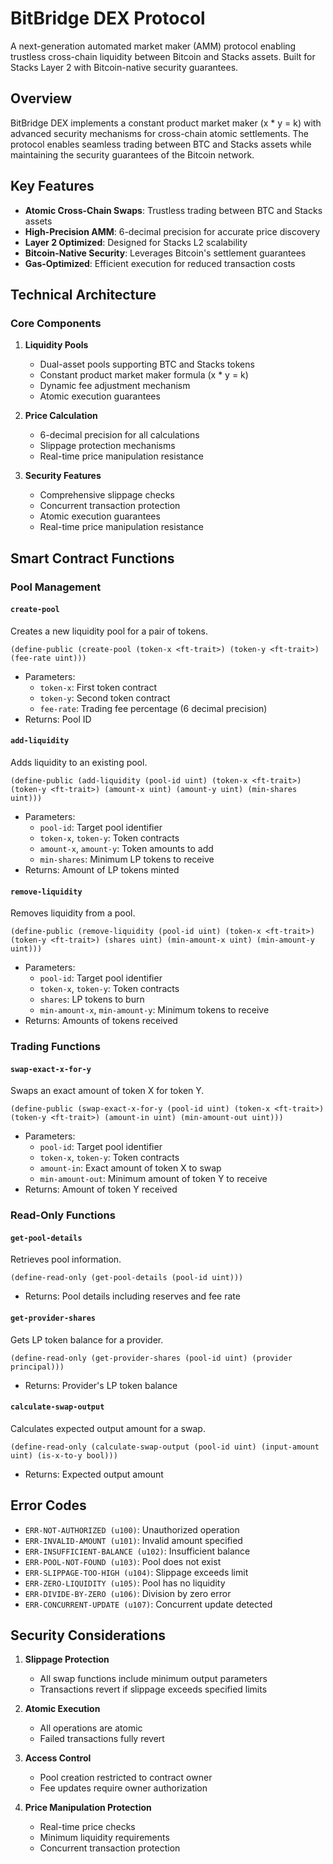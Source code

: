 # BitBridge DEX Protocol

A next-generation automated market maker (AMM) protocol enabling trustless cross-chain liquidity between Bitcoin and Stacks assets. Built for Stacks Layer 2 with Bitcoin-native security guarantees.

## Overview

BitBridge DEX implements a constant product market maker (x * y = k) with advanced security mechanisms for cross-chain atomic settlements. The protocol enables seamless trading between BTC and Stacks assets while maintaining the security guarantees of the Bitcoin network.

## Key Features

- **Atomic Cross-Chain Swaps**: Trustless trading between BTC and Stacks assets
- **High-Precision AMM**: 6-decimal precision for accurate price discovery
- **Layer 2 Optimized**: Designed for Stacks L2 scalability
- **Bitcoin-Native Security**: Leverages Bitcoin's settlement guarantees
- **Gas-Optimized**: Efficient execution for reduced transaction costs

## Technical Architecture

### Core Components

1. **Liquidity Pools**
   - Dual-asset pools supporting BTC and Stacks tokens
   - Constant product market maker formula (x * y = k)
   - Dynamic fee adjustment mechanism
   - Atomic execution guarantees

2. **Price Calculation**
   - 6-decimal precision for all calculations
   - Slippage protection mechanisms
   - Real-time price manipulation resistance

3. **Security Features**
   - Comprehensive slippage checks
   - Concurrent transaction protection
   - Atomic execution guarantees
   - Real-time price manipulation resistance

## Smart Contract Functions

### Pool Management

#### `create-pool`
Creates a new liquidity pool for a pair of tokens.
```clarity
(define-public (create-pool (token-x <ft-trait>) (token-y <ft-trait>) (fee-rate uint)))
```
- Parameters:
  - `token-x`: First token contract
  - `token-y`: Second token contract
  - `fee-rate`: Trading fee percentage (6 decimal precision)
- Returns: Pool ID

#### `add-liquidity`
Adds liquidity to an existing pool.
```clarity
(define-public (add-liquidity (pool-id uint) (token-x <ft-trait>) (token-y <ft-trait>) (amount-x uint) (amount-y uint) (min-shares uint)))
```
- Parameters:
  - `pool-id`: Target pool identifier
  - `token-x`, `token-y`: Token contracts
  - `amount-x`, `amount-y`: Token amounts to add
  - `min-shares`: Minimum LP tokens to receive
- Returns: Amount of LP tokens minted

#### `remove-liquidity`
Removes liquidity from a pool.
```clarity
(define-public (remove-liquidity (pool-id uint) (token-x <ft-trait>) (token-y <ft-trait>) (shares uint) (min-amount-x uint) (min-amount-y uint)))
```
- Parameters:
  - `pool-id`: Target pool identifier
  - `token-x`, `token-y`: Token contracts
  - `shares`: LP tokens to burn
  - `min-amount-x`, `min-amount-y`: Minimum tokens to receive
- Returns: Amounts of tokens received

### Trading Functions

#### `swap-exact-x-for-y`
Swaps an exact amount of token X for token Y.
```clarity
(define-public (swap-exact-x-for-y (pool-id uint) (token-x <ft-trait>) (token-y <ft-trait>) (amount-in uint) (min-amount-out uint)))
```
- Parameters:
  - `pool-id`: Target pool identifier
  - `token-x`, `token-y`: Token contracts
  - `amount-in`: Exact amount of token X to swap
  - `min-amount-out`: Minimum amount of token Y to receive
- Returns: Amount of token Y received

### Read-Only Functions

#### `get-pool-details`
Retrieves pool information.
```clarity
(define-read-only (get-pool-details (pool-id uint)))
```
- Returns: Pool details including reserves and fee rate

#### `get-provider-shares`
Gets LP token balance for a provider.
```clarity
(define-read-only (get-provider-shares (pool-id uint) (provider principal)))
```
- Returns: Provider's LP token balance

#### `calculate-swap-output`
Calculates expected output amount for a swap.
```clarity
(define-read-only (calculate-swap-output (pool-id uint) (input-amount uint) (is-x-to-y bool)))
```
- Returns: Expected output amount

## Error Codes

- `ERR-NOT-AUTHORIZED (u100)`: Unauthorized operation
- `ERR-INVALID-AMOUNT (u101)`: Invalid amount specified
- `ERR-INSUFFICIENT-BALANCE (u102)`: Insufficient balance
- `ERR-POOL-NOT-FOUND (u103)`: Pool does not exist
- `ERR-SLIPPAGE-TOO-HIGH (u104)`: Slippage exceeds limit
- `ERR-ZERO-LIQUIDITY (u105)`: Pool has no liquidity
- `ERR-DIVIDE-BY-ZERO (u106)`: Division by zero error
- `ERR-CONCURRENT-UPDATE (u107)`: Concurrent update detected

## Security Considerations

1. **Slippage Protection**
   - All swap functions include minimum output parameters
   - Transactions revert if slippage exceeds specified limits

2. **Atomic Execution**
   - All operations are atomic
   - Failed transactions fully revert

3. **Access Control**
   - Pool creation restricted to contract owner
   - Fee updates require owner authorization

4. **Price Manipulation Protection**
   - Real-time price checks
   - Minimum liquidity requirements
   - Concurrent transaction protection

